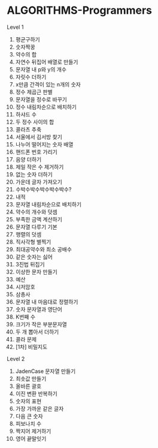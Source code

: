 # ALGORITHMS-Programmers

Level 1

1.	평균구하기
2.	숫자짝꿍
3.	약수의 합
4.	자연수 뒤집어 배열로 만들기
5.	문자열 내 p와 y의 개수
6.	자릿수 더하기
7.	x만큼 간격이 있는 n개의 숫자
8.	정수 제곱근 판별
9.	문자열을 정수로 바꾸기
10.	정수 내림차순으로 배치하기
11.	하샤드 수
12.	두 정수 사이의 합
13.	콜라츠 추축
14.	서울에서 김서방 찾기
15.	나누어 떨어지는 숫자 배열
16.	핸드폰 번호 가리기
17.	음양 더하기
18.	제일 작은 수 제거하기
19.	없는 숫자 더하기
20.	가운데 글자 가져오기
21.	수박수박수박수박수박수?
22.	내적
23.	문자열 내림차순으로 배치하기
24.	약수의 개수와 덧셈
25.	부족한 금액 계산하기
26.	문자열 다루기 기본
27.	행렬의 덧셈
28.	직사각형 별찍기
29.	최대공약수와 최소 공배수
30.	같은 숫자는 싫어
31.	3진법 뒤집기
32.	이상한 문자 만들기
33.	예산
34.	시저암호
35.	삼총사
36.	문자열 내 마음대로 정렬하기
37.	숫자 문자열과 영단어
38.	K번째 수
39.	크기가 작은 부분문자열
40.	두 개 뽑아서 더하기
41.	콜라 문제
42.	[1차] 비밀지도


Level 2

1.	JadenCase 문자열 만들기
2.	최솟값 만들기
3.	올바른 괄호
4.	이진 변환 반복하기
5.	숫자의 표현
6.	가장 가까운 같은 글자
7.	다음 큰 숫자
8.	피보나치 수
9.	짝지어 제거하기
10.	영어 끝말잇기

